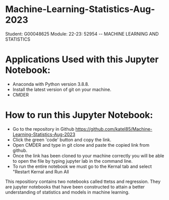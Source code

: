 # Machine-Learning-Statistics-Aug-2023

Student: G00048625 
Module: 22-23: 52954 -- MACHINE LEARNING AND STATISTICS


# Applications Used with this Jupyter Notebook:
 
- Anaconda with Python version 3.8.8.
- Install the latest version of git on your machine.
- CMDER

# How to run this Jupyter Notebook:
- Go to the repository in Github https://github.com/katel85/Machine-Learning-Statistics-Aug-2023
- Click the green 'code' button and copy the link.
- Open CMDER and type in git clone and paste the copied link from github.
- Once the link has been cloned to your machine correctly you will be able to open the file by typing jupyter lab in the command line.
- To run the entire notebook we must go to the Kernal tab and select "Restart Kernal and Run All 


This repositiory contains two notebooks called ttetss and regression. They are jupyter notebooks that have been constructed to attain a better understanding of statistics and models in machine learning.




